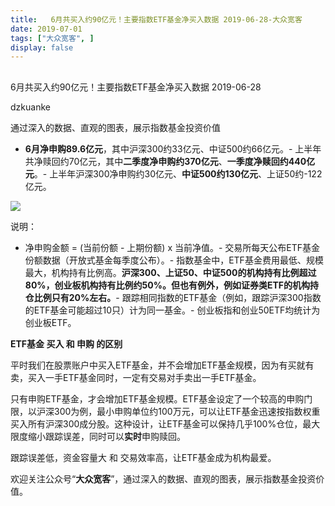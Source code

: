 ```yaml
---
title:   6月共买入约90亿元！主要指数ETF基金净买入数据 2019-06-28-大众宽客
date: 2019-07-01
tags: ["大众宽客", ]
display: false
---
```



## 



6月共买入约90亿元！主要指数ETF基金净买入数据 2019-06-28




dzkuanke




通过深入的数据、直观的图表，展示指数基金投资价值

- **6月净申购89.6亿元**，其中沪深300约33亿元、中证500约66亿元。- 上半年共净赎回约70亿元，其中**二季度净申购约370亿元**、**一季度净赎回约440亿元**。- 上半年沪深300净申购约30亿元、**中证500约130亿元**、上证50约-122亿元。


<img class="rich_pages" data-ratio="1.3869346733668342" data-s="300,640" src="https://mmbiz.qpic.cn/mmbiz_png/PKw3FQPmhIjrtBlvWozhmO0C8lgIVWPI8WPic3TC2aAuwvj1wE7LlkkKriaicEGMk9ib7ibJDJdHqqC07cVo4ibuE9Vg/640?wx_fmt=png" data-type="png" data-w="796" style=""/>





说明：
- 净申购金额 = (当前份额 - 上期份额) x 当前净值。- 交易所每天公布ETF基金份额数据（开放式基金每季度公布）。- 指数基金中，ETF基金费用最低、规模最大，机构持有比例高。**沪深300、上证50、中证500的机构持有比例超过80%，创业板机构持有比例约50%。但也有例外，例如证券类ETF的机构持仓比例只有20%左右。**- 跟踪相同指数的ETF基金（例如，跟踪沪深300指数的ETF基金可能超过10只）计为同一基金。- 创业板指和创业50ETF均统计为创业板ETF。






**ETF基金 买入 和 申购 的区别**



平时我们在股票账户中买入ETF基金，并不会增加ETF基金规模，因为有买就有卖，买入一手ETF基金同时，一定有交易对手卖出一手ETF基金。



只有申购ETF基金，才会增加ETF基金规模。ETF基金设定了一个较高的申购门限，以沪深300为例，最小申购单位约100万元，可以让ETF基金迅速按指数权重买入所有沪深300成分股。这种设计，让ETF基金可以保持几乎100%仓位，最大限度缩小跟踪误差，同时可以**实时**申购赎回。



跟踪误差低，资金容量大&nbsp;和 交易效率高，让ETF基金成为机构最爱。





欢迎关注公众号“**大众宽客**”，通过深入的数据、直观的图表，展示指数基金投资价值。